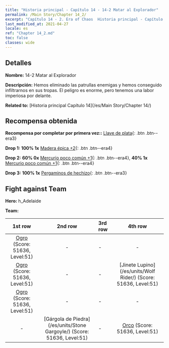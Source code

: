 ```yaml
---
title: "Historia principal - Capítulo 14 - 14-2 Matar al Explorador"
permalink: /Main Story/Chapter 14_2/
excerpt: "Capítulo 14 - 2. Era of Chaos  Historia principal - Capítulo 14_2. 14-2 Matar al Explorador"
last_modified_at: 2021-04-27
locale: es
ref: "Chapter 14_2.md"
toc: false
classes: wide
---
```


## Detalles

 **Nombre:** 14-2 Matar al Explorador

 **Descripción:** Hemos eliminado las patrullas enemigas y hemos conseguido infiltrarnos en sus tropas. El peligro es enorme, pero tenemos una labor imperiosa por delante.

 **Related to:** [Historia principal Capítulo 14](/es/Main Story/Chapter 14/)

## Recompensa obtenida

 **Recompensa por completar por primera vez::** [Llave de plata](/ItemsES/con_693/){: .btn .btn--era3}

 **Drop 1:** **100% 1x** [Madera épica +2](/ItemsES/mat_48/){: .btn .btn--era4}

 **Drop 2:** **60% 0x** [Mercurio poco común +1](/ItemsES/mat_42/){: .btn .btn--era4}, **40% 1x** [Mercurio poco común +1](/ItemsES/mat_42/){: .btn .btn--era4}

 **Drop 3:** **100% 1x** [Pergaminos de hechizo](/ItemsES/con_694/){: .btn .btn--era3}


## Fight against Team
 **Hero:** h_Adelaide

 **Team:**


  | 1st row | 2nd row | 3rd row | 4th row |
  |:----:|:----:|:----|:----:|
  | [Ogro](/es/units/Ogre/) (Score: 51636, Level:51)  | - | - | - |
  | [Ogro](/es/units/Ogre/) (Score: 51636, Level:51)  | - | - | [Jinete Lupino](/es/units/Wolf Rider/) (Score: 51636, Level:51)  |
  | [Ogro](/es/units/Ogre/) (Score: 51636, Level:51)  | - | - | - |
  | - | [Gárgola de Piedra](/es/units/Stone Gargoyle/) (Score: 51636, Level:51)  | - | [Orco](/es/units/Orc/) (Score: 51636, Level:51)  |


